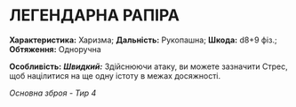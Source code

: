 ﻿# ЛЕГЕНДАРНА РАПІРА

**Характеристика:** Харизма; **Дальність:** Рукопашна; **Шкода:** d8+9 фіз.; **Обтяження:** Одноручна

**Особливість:** ***Швидкий:*** Здійснюючи атаку, ви можете зазначити Стрес, щоб націлитися на ще одну істоту в межах досяжності.

*Основна зброя - Тир 4*